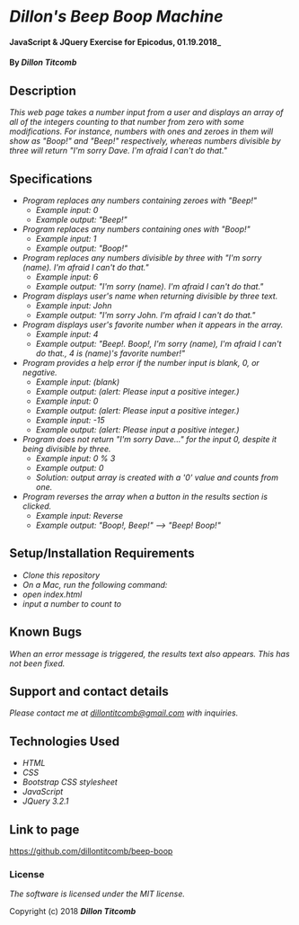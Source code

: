 # _Dillon's Beep Boop Machine_

#### JavaScript & JQuery Exercise for Epicodus, 01.19.2018_

#### By _**Dillon Titcomb**_

## Description

_This web page takes a number input from a user and displays an array of all of the integers counting to that number from zero with some modifications. For instance, numbers with ones and zeroes in them will show as "Boop!" and "Beep!" respectively, whereas numbers divisible by three will return "I'm sorry Dave. I'm afraid I can't do that."_

## Specifications

* _Program replaces any numbers containing zeroes with "Beep!"_
	* _Example input: 0_
	* _Example output: "Beep!"_
* _Program replaces any numbers containing ones with "Boop!"_
	* _Example input: 1_
	* _Example output: "Boop!"_
* _Program replaces any numbers divisible by three with "I'm sorry (name). I'm afraid I can't do that."_
	* _Example input: 6_
	* _Example output: "I'm sorry (name). I'm afraid I can't do that."_
* _Program displays user's name when returning divisible by three text._
	* _Example input: John_
	* _Example output: "I'm sorry John. I'm afraid I can't do that."_
* _Program displays user's favorite number when it appears in the array._
	* _Example input: 4_
	* _Example output: "Beep!. Boop!, I'm sorry (name), I'm afraid I can't do that., 4 is (name)'s favorite number!"_
* _Program provides a help error if the number input is blank, 0, or negative._
	* _Example input: (blank)_
	* _Example output: (alert: Please input a positive integer.)_
	* _Example input: 0_
	* _Example output: (alert: Please input a positive integer.)_
	* _Example input: -15_
	* _Example output: (alert: Please input a positive integer.)_
* _Program does not return "I'm sorry Dave..." for the input 0, despite it being divisible by three._
	* _Example input: 0 % 3_
	* _Example output: 0_
	* _Solution: output array is created with a '0' value and counts from one._
* _Program reverses the array when a button in the results section is clicked._
	* _Example input: Reverse_
	* _Example output: "Boop!, Beep!" --> "Beep! Boop!"_

## Setup/Installation Requirements

* _Clone this repository_
* _On a Mac, run the following command:_
* _open index.html_
* _input a number to count to_

## Known Bugs

_When an error message is triggered, the results text also appears. This has not been fixed._

## Support and contact details

_Please contact me at dillontitcomb@gmail.com with inquiries._

## Technologies Used

* _HTML_
* _CSS_
* _Bootstrap CSS stylesheet_
* _JavaScript_
* _JQuery 3.2.1_

## Link to page

https://github.com/dillontitcomb/beep-boop

### License

*The software is licensed under the MIT license.*

Copyright (c) 2018 **_Dillon Titcomb_**
